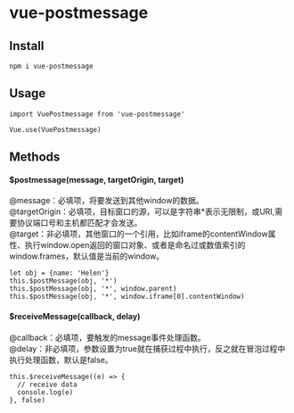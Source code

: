 # vue-postmessage

## Install
```
npm i vue-postmessage
```

## Usage
```
import VuePostmessage from 'vue-postmessage'
 
Vue.use(VuePostmessage)
```

## Methods
#### $postmessage(message, targetOrigin, target)
@message：必填项，将要发送到其他window的数据。<br>
@targetOrigin：必填项，目标窗口的源，可以是字符串*表示无限制，或URI,需要协议端口号和主机都匹配才会发送。<br>
@target：非必填项，其他窗口的一个引用，比如iframe的contentWindow属性、执行window.open返回的窗口对象、或者是命名过或数值索引的window.frames，默认值是当前的window。<br>
```
let obj = {name: 'Helen'}
this.$postMessage(obj, '*')
this.$postMessage(obj, '*', window.parent)
this.$postMessage(obj, '*', window.iframe[0].contentWindow)

```
#### $receiveMessage(callback, delay)
@callback：必填项，要触发的message事件处理函数。<br>
@delay：非必填项，参数设置为true就在捕获过程中执行，反之就在冒泡过程中执行处理函数，默认是false。

```
this.$receiveMessage((e) => {
  // receive data
  console.log(e)
}, false)

```


